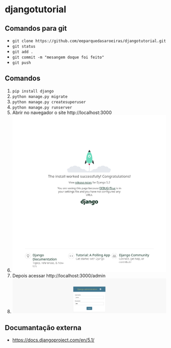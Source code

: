 # djangotutorial

## Comandos para git

- `git clone https://github.com/eeparquedasaroeiras/djangotutorial.git`
- `git status`
- `git add .`
- `git commit -m "mesangem doque foi feito"`
- `git push`

## Comandos

1. `pip install django`
2. `python manage.py migrate`
3. `python manage.py createsuperuser`
4. `python manage.py runserver`
5. Abrir no navegador o site http://localhost:3000
6. ![img.png](doc/media/home.png)
7. Depois acessar http://localhost:3000/admin
8. ![img_1.png](doc/media/home_admin.png)

## Documantação externa

- https://docs.djangoproject.com/en/5.1/
